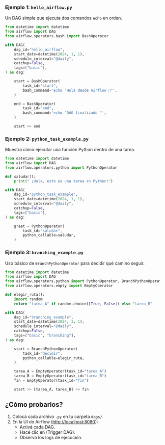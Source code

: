 ###  **Ejemplo 1: `hello_airflow.py`**
Un DAG simple que ejecuta dos comandos `echo` en orden.

```python
from datetime import datetime
from airflow import DAG
from airflow.operators.bash import BashOperator

with DAG(
    dag_id="hello_airflow",
    start_date=datetime(2024, 1, 1),
    schedule_interval="@daily",
    catchup=False,
    tags=["basic"],
) as dag:

    start = BashOperator(
        task_id="start",
        bash_command='echo "Hola desde Airflow 🛫"',
    )

    end = BashOperator(
        task_id="end",
        bash_command='echo "DAG finalizado "',
    )

    start >> end
```



###  **Ejemplo 2: `python_task_example.py`**
Muestra cómo ejecutar una función Python dentro de una tarea.

```python
from datetime import datetime
from airflow import DAG
from airflow.operators.python import PythonOperator

def saludar():
    print(" ¡Hola, esto es una tarea en Python!")

with DAG(
    dag_id="python_task_example",
    start_date=datetime(2024, 1, 1),
    schedule_interval="@daily",
    catchup=False,
    tags=["basic"],
) as dag:

    greet = PythonOperator(
        task_id="saludar",
        python_callable=saludar,
    )
```



###  **Ejemplo 3: `branching_example.py`**
Uso básico de `BranchPythonOperator` para decidir qué camino seguir.

```python
from datetime import datetime
from airflow import DAG
from airflow.operators.python import PythonOperator, BranchPythonOperator
from airflow.operators.empty import EmptyOperator

def elegir_ruta():
    import random
    return "tarea_A" if random.choice([True, False]) else "tarea_B"

with DAG(
    dag_id="branching_example",
    start_date=datetime(2024, 1, 1),
    schedule_interval="@daily",
    catchup=False,
    tags=["basic", "branching"],
) as dag:

    start = BranchPythonOperator(
        task_id="decidir",
        python_callable=elegir_ruta,
    )

    tarea_A = EmptyOperator(task_id="tarea_A")
    tarea_B = EmptyOperator(task_id="tarea_B")
    fin = EmptyOperator(task_id="fin")

    start >> [tarea_A, tarea_B] >> fin
```



##  ¿Cómo probarlos?

1. Colocá cada archivo `.py` en tu carpeta `dags/`.
2. En la UI de Airflow ([http://localhost:8080](http://localhost:8080)):
   - Activá cada DAG.
   - Hacé clic en  (Trigger DAG).
   - Observá los logs de ejecución.
